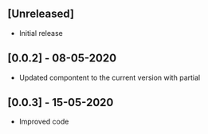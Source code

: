 ## [Unreleased]

- Initial release

## [0.0.2] - 08-05-2020

- Updated compontent to the current version with partial

## [0.0.3] - 15-05-2020

- Improved code

